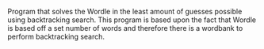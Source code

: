 Program that solves the Wordle in the least amount of guesses possible using backtracking search. This program is based upon the fact that Wordle is based off a set number of words and therefore there is a wordbank to perform backtracking search. 
